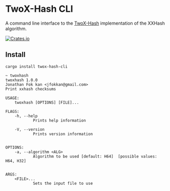 # TwoX-Hash CLI

A command line interface to the [TwoX-Hash](https://github.com/shepmaster/twox-hash) implementation of the XXHash algorithm.

[![Crates.io](https://img.shields.io/crates/v/twox-hash-cli.svg)](https://crates.io/crates/twox-hash-cli)

## Install
```
cargo install twox-hash-cli
```

```
~ twoxhash
twoxhash 1.0.0
Jonathan Fok kan <jfokkan@gmail.com>
Print xxhash checksums

USAGE:
    twoxhash [OPTIONS] [FILE]...

FLAGS:
    -h, --help
            Prints help information

    -V, --version
            Prints version information


OPTIONS:
    -a, --algorithm <ALG>
            Algorithm to be used [default: H64]  [possible values: H64, H32]


ARGS:
    <FILE>...
            Sets the input file to use
```
